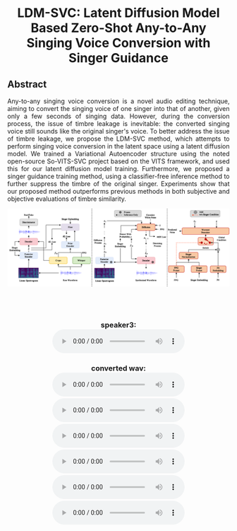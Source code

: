 # <center> LDM-SVC: Latent Diffusion Model Based Zero-Shot Any-to-Any Singing Voice Conversion with Singer Guidance </center>
## Abstract
<div style="text-align: justify"> Any-to-any singing voice conversion is a novel audio editing technique, aiming to convert the singing voice of one singer into that of another, given only a few seconds of singing data. However, during the conversion process, the issue of timbre leakage is inevitable: the converted singing voice still sounds like the original singer's voice. To better address the issue of timbre leakage, we propose the LDM-SVC method, which attempts to perform singing voice conversion in the latent space using a latent diffusion model. We trained a Variational Autoencoder structure using the noted open-source So-VITS-SVC project based on the VITS framework, and used this for our latent diffusion model training. Furthermore, we proposed a singer guidance training method, using a classifier-free inference method to further suppress the timbre of the original singer. Experiments show that our proposed method outperforms previous methods in both subjective and objective evaluations of timbre similarity.
</div> 

![arch](images/pic1.png)

<body>

<br>
<div align="center">
<h3>  <br>speaker3: <br>
    <audio src="https://github.com/zzftts/zzftts.github.io/raw/main/voice_conversion/sample3/8630_305213_000011_000000.wav" controls="controls"></audio>  <br>
    <br> converted wav: <br>
    <audio src="https://github.com/zzftts/zzftts.github.io/raw/main/voice_conversion/sample3/convert/LJ005-0218.wav" controls="controls"></audio> 
    <audio src="https://github.com/zzftts/zzftts.github.io/raw/main/voice_conversion/sample3/convert/LJ007-0143.wav" controls="controls"></audio> 
    <audio src="https://github.com/zzftts/zzftts.github.io/raw/main/voice_conversion/sample3/convert/LJ008-0295.wav" controls="controls"></audio> 
    <audio src="https://github.com/zzftts/zzftts.github.io/raw/main/voice_conversion/sample3/convert/LJ016-0027.wav" controls="controls"></audio> 
    <audio src="https://github.com/zzftts/zzftts.github.io/raw/main/voice_conversion/sample3/convert/LJ019-0057.wav" controls="controls"></audio>
    <audio src="https://github.com/zzftts/zzftts.github.io/raw/main/voice_conversion/sample3/convert/LJ029-0061.wav" controls="controls"></audio> 
    <!-- <audio src="https://github.com/zzftts/zzftts.github.io/raw/main/voice_conversion/sample3/convert/LJ033-0170.wav" controls="controls"></audio> 
    <audio src="https://github.com/zzftts/zzftts.github.io/raw/main/voice_conversion/sample3/convert/LJ035-0157.wav" controls="controls"></audio> 
    <audio src="https://github.com/zzftts/zzftts.github.io/raw/main/voice_conversion/sample3/convert/LJ036-0163.wav" controls="controls"></audio> 
    <audio src="https://github.com/zzftts/zzftts.github.io/raw/main/voice_conversion/sample3/convert/LJ040-0175.wav" controls="controls"></audio> -->
</h3>
</div> 